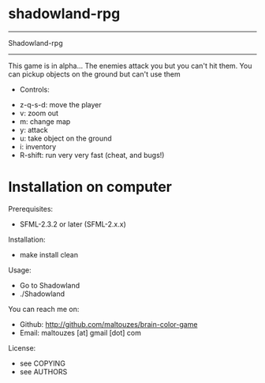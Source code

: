 # shadowland-rpg

******
Shadowland-rpg
******

This game is in alpha...
The enemies attack you but you can't hit them.
You can pickup objects on the ground but can't use them

 - Controls:
 * z-q-s-d: move the player
 * v: zoom out
 * m: change map
 * y: attack
 * u: take object on the ground
 * i: inventory
 * R-shift: run very very fast (cheat, and bugs!)

# Installation on computer
Prerequisites:
* SFML-2.3.2 or later (SFML-2.x.x)

Installation:
* make install clean

Usage:
* Go to Shadowland
* ./Shadowland

You can reach me on:
* Github: http://github.com/maltouzes/brain-color-game
* Email: maltouzes [at] gmail [dot] com

License:
* see COPYING
* see AUTHORS
